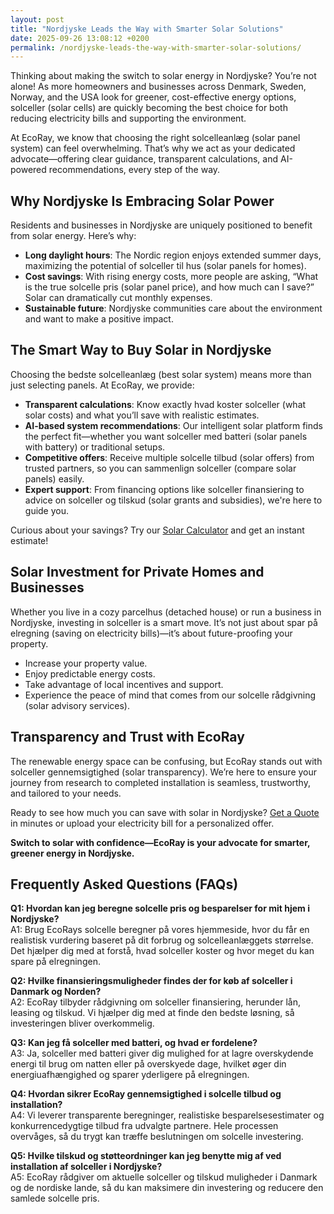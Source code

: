 ```yaml
---
layout: post
title: "Nordjyske Leads the Way with Smarter Solar Solutions"
date: 2025-09-26 13:08:12 +0200
permalink: /nordjyske-leads-the-way-with-smarter-solar-solutions/
---
```

Thinking about making the switch to solar energy in Nordjyske? You’re not alone! As more homeowners and businesses across Denmark, Sweden, Norway, and the USA look for greener, cost-effective energy options, solceller (solar cells) are quickly becoming the best choice for both reducing electricity bills and supporting the environment.

At EcoRay, we know that choosing the right solcelleanlæg (solar panel system) can feel overwhelming. That’s why we act as your dedicated advocate—offering clear guidance, transparent calculations, and AI-powered recommendations, every step of the way.

## Why Nordjyske Is Embracing Solar Power

Residents and businesses in Nordjyske are uniquely positioned to benefit from solar energy. Here’s why:

- **Long daylight hours**: The Nordic region enjoys extended summer days, maximizing the potential of solceller til hus (solar panels for homes).
- **Cost savings**: With rising energy costs, more people are asking, “What is the true solcelle pris (solar panel price), and how much can I save?” Solar can dramatically cut monthly expenses.
- **Sustainable future**: Nordjyske communities care about the environment and want to make a positive impact.

## The Smart Way to Buy Solar in Nordjyske

Choosing the bedste solcelleanlæg (best solar system) means more than just selecting panels. At EcoRay, we provide:

- **Transparent calculations**: Know exactly hvad koster solceller (what solar costs) and what you’ll save with realistic estimates.
- **AI-based system recommendations**: Our intelligent solar platform finds the perfect fit—whether you want solceller med batteri (solar panels with battery) or traditional setups.
- **Competitive offers**: Receive multiple solcelle tilbud (solar offers) from trusted partners, so you can sammenlign solceller (compare solar panels) easily.
- **Expert support**: From financing options like solceller finansiering to advice on solceller og tilskud (solar grants and subsidies), we're here to guide you.

Curious about your savings? Try our [Solar Calculator](https://ecoray.dk/en/calculator) and get an instant estimate!

## Solar Investment for Private Homes and Businesses

Whether you live in a cozy parcelhus (detached house) or run a business in Nordjyske, investing in solceller is a smart move. It’s not just about spar på elregning (saving on electricity bills)—it’s about future-proofing your property.

- Increase your property value.
- Enjoy predictable energy costs.
- Take advantage of local incentives and support.
- Experience the peace of mind that comes from our solcelle rådgivning (solar advisory services).

## Transparency and Trust with EcoRay

The renewable energy space can be confusing, but EcoRay stands out with solceller gennemsigtighed (solar transparency). We’re here to ensure your journey from research to completed installation is seamless, trustworthy, and tailored to your needs.

Ready to see how much you can save with solar in Nordjyske? [Get a Quote](https://ecoray.dk/en/calculator) in minutes or upload your electricity bill for a personalized offer.

**Switch to solar with confidence—EcoRay is your advocate for smarter, greener energy in Nordjyske.**

## Frequently Asked Questions (FAQs)

**Q1: Hvordan kan jeg beregne solcelle pris og besparelser for mit hjem i Nordjyske?**  
A1: Brug EcoRays solcelle beregner på vores hjemmeside, hvor du får en realistisk vurdering baseret på dit forbrug og solcelleanlæggets størrelse. Det hjælper dig med at forstå, hvad solceller koster og hvor meget du kan spare på elregningen.

**Q2: Hvilke finansieringsmuligheder findes der for køb af solceller i Danmark og Norden?**  
A2: EcoRay tilbyder rådgivning om solceller finansiering, herunder lån, leasing og tilskud. Vi hjælper dig med at finde den bedste løsning, så investeringen bliver overkommelig.

**Q3: Kan jeg få solceller med batteri, og hvad er fordelene?**  
A3: Ja, solceller med batteri giver dig mulighed for at lagre overskydende energi til brug om natten eller på overskyede dage, hvilket øger din energiuafhængighed og sparer yderligere på elregningen.

**Q4: Hvordan sikrer EcoRay gennemsigtighed i solcelle tilbud og installation?**  
A4: Vi leverer transparente beregninger, realistiske besparelsesestimater og konkurrencedygtige tilbud fra udvalgte partnere. Hele processen overvåges, så du trygt kan træffe beslutningen om solcelle investering.

**Q5: Hvilke tilskud og støtteordninger kan jeg benytte mig af ved installation af solceller i Nordjyske?**  
A5: EcoRay rådgiver om aktuelle solceller og tilskud muligheder i Danmark og de nordiske lande, så du kan maksimere din investering og reducere den samlede solcelle pris.

<script type="application/ld+json">
{
  "@context": "https://schema.org",
  "@type": "BlogPosting",
  "headline": "Nordjyske Leads the Way with Smarter Solar Solutions",
  "description": "Explore how EcoRay supports homeowners and businesses in Nordjyske with transparent, AI-powered solcelleanlæg recommendations and financing options for smarter solar investments.",
  "author": {
    "@type": "Person",
    "name": "EcoRay"
  },
  "publisher": {
    "@type": "Person",
    "name": "EcoRay"
  },
  "mainEntityOfPage": {
    "@type": "WebPage",
    "@id": "https://ecoray.dk/en/blog/nordjyske-leads-the-way-with-smarter-solar-solutions"
  },
  "datePublished": "2024-06-01",
  "dateModified": "2024-06-01",
  "keywords": "solceller, solcelleanlæg, solceller til hus, solcelle pris, køb solceller, bedste solcelleanlæg, solcelle beregner, solceller med batteri, solceller finansiering, hvad koster solceller, solcelle tilbud, solceller og tilskud, solcelle investering, solceller parcelhus, spar på elregning, solcelle rådgivning, sammenlign solceller, solceller 2025, solceller Danmark, solceller gennemsigtighed, B2C, lead generation, solar, automation, AI Intelligence, AI, intelligent solar",
  "inLanguage": "da-DK"
}
</script>

<script type="application/ld+json">
{
  "@context": "https://schema.org",
  "@type": "FAQPage",
  "mainEntity": [
    {
      "@type": "Question",
      "name": "Hvordan kan jeg beregne solcelle pris og besparelser for mit hjem i Nordjyske?",
      "acceptedAnswer": {
        "@type": "Answer",
        "text": "Brug EcoRays solcelle beregner på vores hjemmeside, hvor du får en realistisk vurdering baseret på dit forbrug og solcelleanlæggets størrelse. Det hjælper dig med at forstå, hvad solceller koster og hvor meget du kan spare på elregningen."
      }
    },
    {
      "@type": "Question",
      "name": "Hvilke finansieringsmuligheder findes der for køb af solceller i Danmark og Norden?",
      "acceptedAnswer": {
        "@type": "Answer",
        "text": "EcoRay tilbyder rådgivning om solceller finansiering, herunder lån, leasing og tilskud. Vi hjælper dig med at finde den bedste løsning, så investeringen bliver overkommelig."
      }
    },
    {
      "@type": "Question",
      "name": "Kan jeg få solceller med batteri, og hvad er fordelene?",
      "acceptedAnswer": {
        "@type": "Answer",
        "text": "Ja, solceller med batteri giver dig mulighed for at lagre overskydende energi til brug om natten eller på overskyede dage, hvilket øger din energiuafhængighed og sparer yderligere på elregningen."
      }
    },
    {
      "@type": "Question",
      "name": "Hvordan sikrer EcoRay gennemsigtighed i solcelle tilbud og installation?",
      "acceptedAnswer": {
        "@type": "Answer",
        "text": "Vi leverer transparente beregninger, realistiske besparelsesestimater og konkurrencedygtige tilbud fra udvalgte partnere. Hele processen overvåges, så du trygt kan træffe beslutningen om solcelle investering."
      }
    },
    {
      "@type": "Question",
      "name": "Hvilke tilskud og støtteordninger kan jeg benytte mig af ved installation af solceller i Nordjyske?",
      "acceptedAnswer": {
        "@type": "Answer",
        "text": "EcoRay rådgiver om aktuelle solceller og tilskud muligheder i Danmark og de nordiske lande, så du kan maksimere din investering og reducere den samlede solcelle pris."
      }
    }
  ]
}
</script>